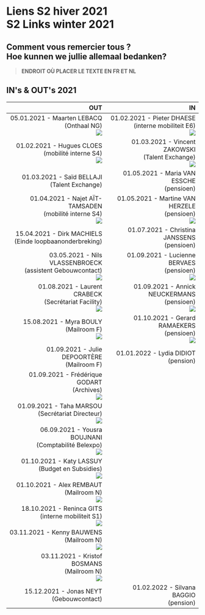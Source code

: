 <link rel="stylesheet" href="S2.css">

# Liens S2 hiver 2021<br>S2 Links winter 2021

## Comment vous remercier tous ?<br>Hoe kunnen we jullie allemaal bedanken?

> **ENDROIT O&Ugrave; PLACER LE TEXTE EN FR ET NL**

## IN's & OUT's 2021

| OUT | IN |
| ---: | ---: |
| 05.01.2021 - Maarten LEBACQ<br>(Onthaal NG)<br>![](Maarten_Lebacq.jpg) | 01.02.2021 - Pieter DHAESE<br>(interne mobiliteit E6)<br>![](whiteframe.jpg) |
| 01.02.2021 - Hugues CLOES<br>(mobilité interne S4)<br>![](Hugues_Cloes.png) | 01.03.2021 - Vincent ZAKOWSKI<br>(Talent Exchange)<br>![](whiteframe.jpg) |
| 01.03.2021 - Saïd BELLAJI<br>(Talent Exchange) | 01.05.2021 - Maria VAN ESSCHE<br>(pensioen) |
| 01.04.2021 - Najet A&Iuml;T-TAMSADEN<br>(mobilité interne S4)<br>![](Najet_Ait-Tamsaden.jpg) | 01.05.2021 - Martine VAN HERZELE<br>(pensioen)<br>![](whiteframe.jpg) |
| 15.04.2021 - Dirk MACHIELS<br>(Einde loopbaanonderbreking) | 01.07.2021 - Christina JANSSENS<br>(pensioen) |
| 03.05.2021 - Nils VLASSENBROECK<br>(assistent Gebouwcontact)<br>![](Nils_Vlassenbroeck.png) | 01.09.2021 - Lucienne BERVAES<br>(pensioen)<br>![](whiteframe.jpg) |
| 01.08.2021 - Laurent CRABECK<br>(Secrétariat Facility)<br>![](Laurent_Crabeck.jpg) | 01.09.2021 - Annick NEUCKERMANS<br>(pensioen)<br>![](whiteframe.jpg) |
| 15.08.2021 - Myra BOULY<br>(Mailroom F)<br>![](Myra_Bouly.jpg) | 01.10.2021 - Gerard RAMAEKERS<br>(pensioen)<br>![](whiteframe.jpg) |
| 01.09.2021 - Julie DEPOORT&Egrave;RE<br>(Mailroom F) | 01.01.2022 - Lydia DIDIOT<br>(pension) |
| 01.09.2021 - Frédérique GODART<br>(Archives)<br>![](Frederique_Godart.png) | &nbsp; |
| 01.09.2021 - Taha MARSOU<br>(Secrétariat Directeur)<br>![](Taha_Marsou.jpg) | &nbsp; |
| 06.09.2021 - Yousra BOUJNANI<br>(Comptabilité Belexpo)<br>![](Yousra_Boujnani.png) | &nbsp; |
| 01.10.2021 - Katy LASSUY<br>(Budget en Subsidies)<br>![](Katy_Lassuy.png) | &nbsp; |
| 01.10.2021 - Alex REMBAUT<br>(Mailroom N)<br>![](Alex_Rembaut.png) | &nbsp; |
| 18.10.2021 - Reninca GITS<br>(interne mobiliteit S1)<br>![](Reninca_Gits.jpg) | &nbsp; |
| 03.11.2021 - Kenny BAUWENS<br>(Mailroom N)<br>![](Kenny_Bauwens.jpg) | &nbsp; |
| 03.11.2021 - Kristof BOSMANS<br>(Mailroom N)<br>![](Kristof_Bosmans.png) | &nbsp; |
| 15.12.2021 - Jonas NEYT<br>(Gebouwcontact) | 01.02.2022 - Silvana BAGGIO<br>(pension) |






